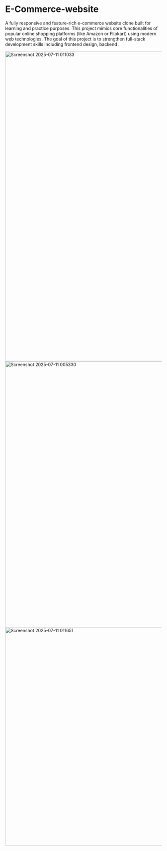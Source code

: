 # E-Commerce-website
A fully responsive and feature-rich e-commerce website clone built for learning and practice purposes. This project mimics core functionalities of popular online shopping platforms (like Amazon or Flipkart) using modern web technologies.  The goal of this project is to strengthen full-stack development skills including frontend design, backend .


<img width="1898" height="993" alt="Screenshot 2025-07-11 011033" src="https://github.com/user-attachments/assets/becd30eb-5a4b-44e3-8551-c6c65eacf6d4" />
<img width="1884" height="852" alt="Screenshot 2025-07-11 005330" src="https://github.com/user-attachments/assets/31fd76ab-9f18-4843-81a8-ca707a3fc3fe" />
<img width="930" height="700" alt="Screenshot 2025-07-11 011651" src="https://github.com/user-attachments/assets/8e56a26b-0e0d-4f22-9a3d-0c67adef6332" />
